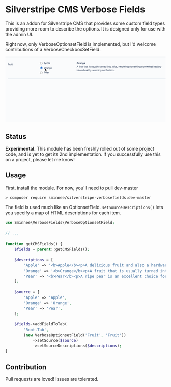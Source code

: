 Silverstripe CMS Verbose Fields
===============================

This is an addon for Silverstripe CMS that provides some custom field types providing more room to describe the options. It is designed only for use with the admin UI.

Right now, only VerboseOptionsetField is implemented, but I'd welcome contributions of a VerboseCheckboxSetField.

![Animated screenshot of the field](docs/verbosefield.gif)

Status
------

**Experimental.** This module has been freshly rolled out of some project code, and is yet to get its 2nd implementation. If you successfully use this on a project, please let me know!

Usage
-----

First, install the module. For now, you'll need to pull dev-master

```
> composer require sminnee/silverstripe-verbosefields:dev-master
```

The field is used much like an OptionsetField. `setSourceDescriptions()` lets you specify a map of HTML descriptions for each item.

```php
use Sminnee\VerboseFields\VerboseOptionsetField;

// ...

function getCMSFields() {
    $fields = parent::getCMSFields();

    $descriptions = [
        'Apple' => '<b>Apple</b><p>A delicious fruit and also a hardware manufacturerer.<p><p><img src="..."></p>',
        'Orange' => '<b>Orange</b><p>A fruit that is usually turned into juice, rendering something somewhat healthy into a healthy-seeming confection.</p>',
        'Pear' => '<b>Pear</b><p>A ripe pear is an excellent choice for when your hands are too clean and need to be stickier.</p>',
    ];

    $source = [
        'Apple' => 'Apple',
        'Orange' => 'Orange',
        'Pear' => 'Pear',
    ];

    $fields->addFieldToTab(
        'Root.Tab',
        (new VerboseOptionsetField('Fruit', 'Fruit'))
            ->setSource($source)
            ->setSourceDescriptions($descriptions);
}
```

Contribution
------------

Pull requests are loved! Issues are tolerated.